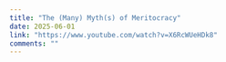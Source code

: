 ```yaml
---
title: "The (Many) Myth(s) of Meritocracy"
date: 2025-06-01
link: "https://www.youtube.com/watch?v=X6RcWUeHDk8"
comments: ""
---
```

